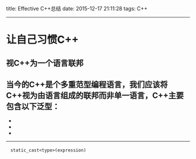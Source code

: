 title: Effective C++总结
date: 2015-12-17 21:11:28
tags: C++

---

# 让自己习惯C++

## 视C++为一个语言联邦
  当今的C++是个多重范型编程语言，我们应该将C++视为由语言组成的联邦而非单一语言，C++主要包含以下泛型：
  -
  -
  -
  -


 <!--more-->

---

```
　static_cast<type>(expression)
```
